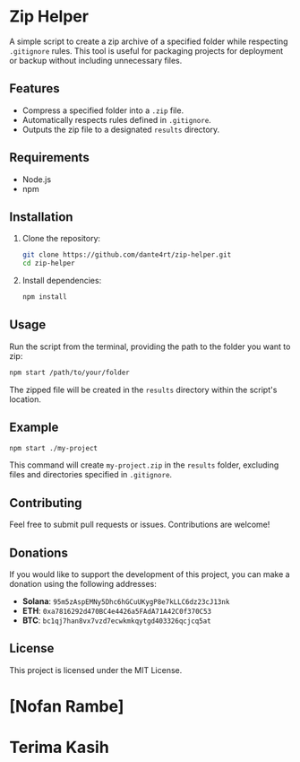 # Zip Helper

A simple script to create a zip archive of a specified folder while respecting `.gitignore` rules. This tool is useful for packaging projects for deployment or backup without including unnecessary files.

## Features

- Compress a specified folder into a `.zip` file.
- Automatically respects rules defined in `.gitignore`.
- Outputs the zip file to a designated `results` directory.

## Requirements

- Node.js
- npm

## Installation

1. Clone the repository:

   ```bash
   git clone https://github.com/dante4rt/zip-helper.git
   cd zip-helper
   ```

2. Install dependencies:

   ```bash
   npm install
   ```

## Usage

Run the script from the terminal, providing the path to the folder you want to zip:

```bash
npm start /path/to/your/folder
```

The zipped file will be created in the `results` directory within the script's location.

## Example

```bash
npm start ./my-project
```

This command will create `my-project.zip` in the `results` folder, excluding files and directories specified in `.gitignore`.

## Contributing

Feel free to submit pull requests or issues. Contributions are welcome!

## Donations

If you would like to support the development of this project, you can make a donation using the following addresses:

- **Solana**: `95m5zAspEMNy5Dhc6hGCuUKygP8e7kLLC6dz23cJ13nk`
- **ETH**: `0xa7816292d470BC4e4426a5FAdA71A42C0f370C53`
- **BTC**: `bc1qj7han8vx7vzd7ecwkmkqytgd403326qcjcq5at`

## License

This project is licensed under the MIT License.

# [Nofan Rambe]

# Terima Kasih

